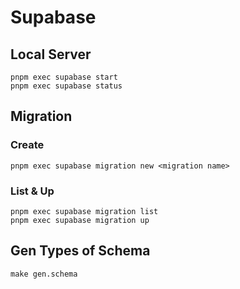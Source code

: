 # Supabase
## Local Server
```
pnpm exec supabase start
pnpm exec supabase status
```


## Migration
### Create
```
pnpm exec supabase migration new <migration name>
```

### List & Up
```
pnpm exec supabase migration list
pnpm exec supabase migration up
```

## Gen Types of Schema
```
make gen.schema
```
